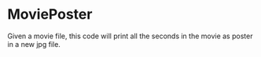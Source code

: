 # MoviePoster
Given a movie file, this code will print all the seconds in the movie as poster in a new jpg file. 
